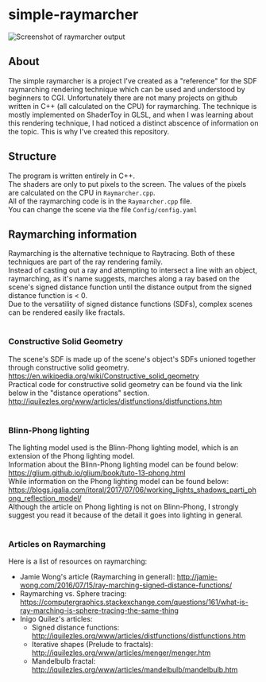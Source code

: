 # simple-raymarcher
![Screenshot of raymarcher output](https://raw.githubusercontent.com/Balajanovski/simple-raymarcher/master/screenshot.png)

## About
The simple raymarcher is a project I've created as a "reference" for the SDF raymarching rendering technique which can be used and understood by beginners to CGI. Unfortunately there are not many projects on github written in C++ (all calculated on the CPU) for raymarching. The technique is mostly implemented on ShaderToy in GLSL, and when I was learning about this rendering technique, I had noticed a distinct abscence of information on the topic. This is why I've created this repository.<br> 
## Structure
The program is written entirely in C++.<br>
The shaders are only to put pixels to the screen. The values of the pixels are calculated on the CPU in `Raymarcher.cpp`.<br>
All of the raymarching code is in the `Raymarcher.cpp` file.<br>
You can change the scene via the file `Config/config.yaml`<br>
## Raymarching information
Raymarching is the alternative technique to Raytracing. Both of these techniques are part of the ray rendering family.<br>
Instead of casting out a ray and attempting to intersect a line with an object, raymarching, as it's name suggests, marches along a ray based on the scene's signed distance function until the distance output from the signed distance function is < 0.<br>
Due to the versatility of signed distance functions (SDFs), complex scenes can be rendered easily like fractals.<br><br>

### Constructive Solid Geometry
The scene's SDF is made up of the scene's object's SDFs unioned together through constructive solid geometry.<br>
https://en.wikipedia.org/wiki/Constructive_solid_geometry <br>
Practical code for constructive solid geometry can be found via the link below in the "distance operations" section. <br>
http://iquilezles.org/www/articles/distfunctions/distfunctions.htm <br><br>

### Blinn-Phong lighting
The lighting model used is the Blinn-Phong lighting model, which is an extension of the Phong lighting model.<br>
Information about the Blinn-Phong lighting model can be found below:<br>
https://glium.github.io/glium/book/tuto-13-phong.html <br>
While information on the Phong lighting model can be found below: <br>
https://blogs.igalia.com/itoral/2017/07/06/working_lights_shadows_parti_phong_reflection_model/ <br>
Although the article on Phong lighting is not on Blinn-Phong, I strongly suggest you read it because of the detail it goes into lighting in general.<br><br>

### Articles on Raymarching
Here is a list of resources on raymarching:<br>
* Jamie Wong's article (Raymarching in general): http://jamie-wong.com/2016/07/15/ray-marching-signed-distance-functions/
* Raymarching vs. Sphere tracing: https://computergraphics.stackexchange.com/questions/161/what-is-ray-marching-is-sphere-tracing-the-same-thing
* Inigo Quilez's articles: 
  - Signed distance functions: http://iquilezles.org/www/articles/distfunctions/distfunctions.htm
  - Iterative shapes (Prelude to fractals): http://iquilezles.org/www/articles/menger/menger.htm
  - Mandelbulb fractal: http://iquilezles.org/www/articles/mandelbulb/mandelbulb.htm
